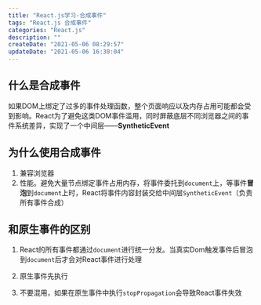 ```yaml
---
title: "React.js学习-合成事件"
tags: "React.js 合成事件"
categories: "React.js"
description: ""
createDate: "2021-05-06 08:29:57"
updateDate: "2021-05-06 16:30:04"
---
```



## 什么是合成事件

如果DOM上绑定了过多的事件处理函数，整个页面响应以及内存占用可能都会受到影响。React为了避免这类DOM事件滥用，同时屏蔽底层不同浏览器之间的事件系统差异，实现了一个中间层——**SyntheticEvent**

## 为什么使用合成事件

1. 兼容浏览器
2. 性能。避免大量节点绑定事件占用内存，将事件委托到`document`上，等事件**冒泡**到`document`上时，React将事件内容封装交给中间层`SyntheticEvent`（负责所有事件合成）

## 和原生事件的区别

1. React的所有事件都通过`document`进行统一分发。当真实Dom触发事件后冒泡到`document`后才会对React事件进行处理

2. 原生事件先执行

3. 不要混用，如果在原生事件中执行`stopPropagation`会导致React事件失效